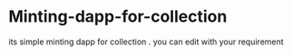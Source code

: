 # Minting-dapp-for-collection
its simple minting dapp for collection . you can edit with your requirement
